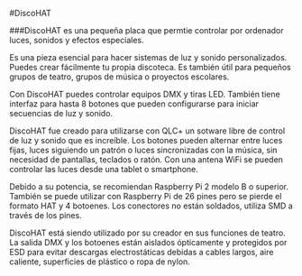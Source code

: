 <!--
---
name: DiscoHAT
class: board
type: audio
formfactor: HAT
manufacturer: Kertatuote
collected: Otro
description: Computer controlled DMX lights, sounds and special effects
url: http://discohat.com
buy: http://discohat.com/shop
image: 'discohat.png'
pincount: 40
eeprom: yes
power:
  '1':
  '2':
ground:
  '6':
  '9':
  '14':
  '20':
  '25':
  '30':
  '34':
  '39':
pin:
  '8':
    name: TXD
    active: high
    mode: output
    description: DMX out
  '13':
    name: Button1
    active: low
    mode: input
    description: Button 1
  '15':
    name: Button2
    active: low
    mode: input
    description: Button 2
  '22':
    name: Button3
    active: low
    mode: input
    description: Button 3
  '18':
    name: Button4
    active: low
    mode: input
    description: Button 4
  '16':
    name: Button5
    active: low
    mode: input
    description: Button 5
  '37':
    name: Button6
    active: low
    mode: input
    description: Button 6
  '32':
    name: Button7
    active: low
    mode: input
    description: Button 7
  '36':
    name: Button8
    active: low
    mode: input
    description: Button 8
  '19':
    name: SDO
    mode: spi
    description: LED strip data
  '23':
    name: SCLK
    mode: spi
    description: LED strip clock
-->
#DiscoHAT

###DiscoHAT es una pequeña placa que permtie controlar por ordenador luces, sonidos y efectos especiales.

Es una pieza esencial para hacer sistemas de luz y sonido personalizados. Puedes crear fácilmente tu propia discoteca. Es también útil para pequeños grupos de teatro, grupos de música o proyectos escolares.

Con DiscoHAT puedes controlar equipos DMX y tiras LED. También tiene interfaz para hasta 8 botones que pueden configurarse para iniciar secuencias de luz y sonido.

DiscoHAT fue creado para utilizarse con QLC+ un sotware libre de control de luz y sonido que es increíble. Los botones pueden alternar entre luces fijas, luces siguiendo un patrón o luces sincronizadas con la música, sin necesidad de pantallas, teclados o ratón. Con una antena WiFi se pueden controlar las luces desde una tablet o smartphone.

Debido a su potencia, se recomiendan Raspberry Pi 2 modelo B o superior. También se puede utilizar con Raspberry Pi de 26 pines pero se pierde el formato HAT y 4 botoenes. Los conectores no están soldados, utiliza SMD a través de los pines.

DiscoHAT está siendo utilizado por su creador en sus funciones de teatro. La salida DMX y los botoenes están aislados ópticamente y protegidos por ESD para evitar descargas electrostáticas debidas a cables largos, aire caliente, superficies de plástico o ropa de nylon.

